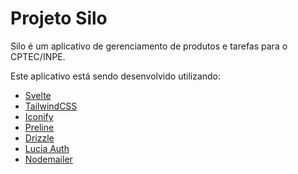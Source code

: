 # Projeto Silo

Silo é um aplicativo de gerenciamento de produtos e tarefas para o CPTEC/INPE.

Este aplicativo está sendo desenvolvido utilizando:

- [Svelte](https://svelte.dev/)
- [TailwindCSS](https://tailwindcss.com/)
- [Iconify](https://iconify.design/docs/usage/css/tailwind/tailwind4/)
- [Preline](https://preline.co/)
- [Drizzle](https://orm.drizzle.team/)
- [Lucia Auth](https://lucia-auth.com/)
- [Nodemailer](https://www.nodemailer.com/)
